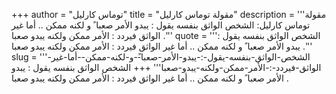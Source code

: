 +++
author = "توماس كارليل"
title = "مقولة توماس كارليل"
description = '''مقولة توماس كارليل: الشخص الواثق بنفسه يقول : يبدو الأمر صعبا ً و لكنه ممكن .. أما غير الواثق فيردد : الأمر ممكن ولكنه يبدو صعبا .'''
quote = '''الشخص الواثق بنفسه يقول : يبدو الأمر صعبا ً و لكنه ممكن .. أما غير الواثق فيردد : الأمر ممكن ولكنه يبدو صعبا .'''
slug = '''الشخص-الواثق-بنفسه-يقول-:-يبدو-الأمر-صعبا-ً-و-لكنه-ممكن--أما-غير-الواثق-فيردد-:-الأمر-ممكن-ولكنه-يبدو-صعبا'''
+++
الشخص الواثق بنفسه يقول : يبدو الأمر صعبا ً و لكنه ممكن .. أما غير الواثق فيردد : الأمر ممكن ولكنه يبدو صعبا .
